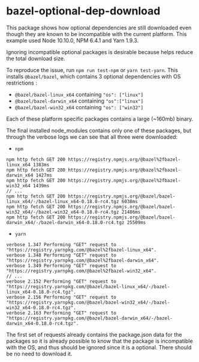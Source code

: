 # bazel-optional-dep-download

This package shows how optional dependencies are still downloaded even though they are known to be incompatible with the current platform. 
This example used Node 10.10.0, NPM 6.4.1 and Yarn 1.9.3.

Ignoring incompatible optional packages is desirable because helps reduce the total download size.

To reproduce the issue, run `npm run test-npm` or `yarn test-yarn`. 
This installs `@bazel/bazel`, which contains 3 optional dependencies with OS restrictions :
- `@bazel/bazel-linux_x64` containing `"os": ["linux"]`
- `@bazel/bazel-darwin_x64` containing `"os":["linux"]`
- `@bazel/bazel-win32_x64` containing `"os": ["win32"]`

Each of these platform specific packages contains a large (~160mb) binary.

The final installed node_modules contains only one of these packages, but through the verbose logs we can see that all three were downloaded:

- `npm`
```
npm http fetch GET 200 https://registry.npmjs.org/@bazel%2fbazel-linux_x64 1383ms
npm http fetch GET 200 https://registry.npmjs.org/@bazel%2fbazel-darwin_x64 1427ms
npm http fetch GET 200 https://registry.npmjs.org/@bazel%2fbazel-win32_x64 1439ms
// ...
npm http fetch GET 200 https://registry.npmjs.org/@bazel/bazel-linux_x64/-/bazel-linux_x64-0.18.0-rc4.tgz 6038ms
npm http fetch GET 200 https://registry.npmjs.org/@bazel/bazel-win32_x64/-/bazel-win32_x64-0.18.0-rc4.tgz 21486ms
npm http fetch GET 200 https://registry.npmjs.org/@bazel/bazel-darwin_x64/-/bazel-darwin_x64-0.18.0-rc4.tgz 25509ms
```

- `yarn`
```
verbose 1.347 Performing "GET" request to "https://registry.yarnpkg.com/@bazel%2fbazel-linux_x64".
verbose 1.348 Performing "GET" request to "https://registry.yarnpkg.com/@bazel%2fbazel-darwin_x64".
verbose 1.349 Performing "GET" request to "https://registry.yarnpkg.com/@bazel%2fbazel-win32_x64".
// ...
verbose 2.152 Performing "GET" request to "https://registry.yarnpkg.com/@bazel/bazel-linux_x64/-/bazel-linux_x64-0.18.0-rc4.tgz".
verbose 2.156 Performing "GET" request to "https://registry.yarnpkg.com/@bazel/bazel-win32_x64/-/bazel-win32_x64-0.18.0-rc4.tgz".
verbose 2.163 Performing "GET" request to "https://registry.yarnpkg.com/@bazel/bazel-darwin_x64/-/bazel-darwin_x64-0.18.0-rc4.tgz".
```

The first set of requests already contains the package.json data for the packages so it is already possible to know that the package is incompatible with the OS, and thus should be ignored since it is a optional. 
There should be no need to download it.

